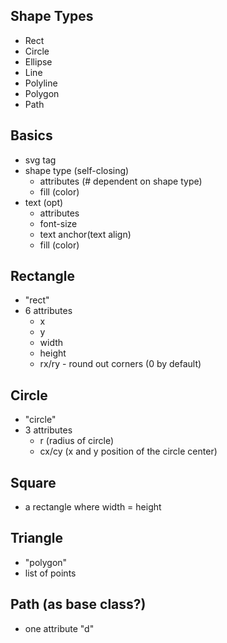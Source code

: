 
## Shape Types
- Rect
- Circle
- Ellipse
- Line
- Polyline
- Polygon
- Path

## Basics
- svg tag
- shape type (self-closing)
    - attributes (# dependent on shape type)
    - fill (color)
- text (opt)
    - attributes
    - font-size
    - text anchor(text align)
    - fill (color)


## Rectangle
- "rect"
- 6 attributes
    - x
    - y
    - width
    - height
    * rx/ry - round out corners (0 by default)

## Circle
- "circle"
- 3 attributes
    - r (radius of circle)
    - cx/cy (x and y position of the circle center)

## Square
- a rectangle where width = height

## Triangle
- "polygon"
- list of points

## Path (as base class?)
- one attribute "d"
